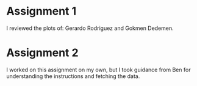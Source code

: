 # Assignment 1

I reviewed the plots of: Gerardo Rodriguez and Gokmen Dedemen.

# Assignment 2

I worked on this assignment on my own, but I took guidance from Ben for understanding the instructions and fetching the data.
